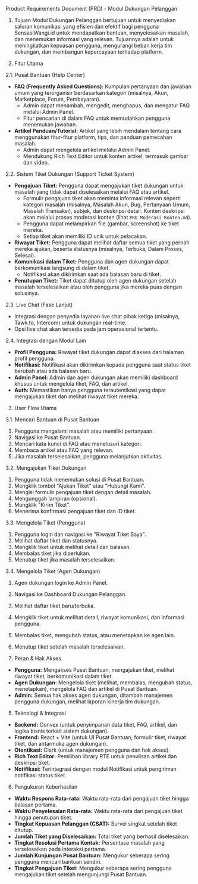 Product Requirements Document (PRD) - Modul Dukungan Pelanggan

1. Tujuan
Modul Dukungan Pelanggan bertujuan untuk menyediakan saluran komunikasi yang efisien dan efektif bagi pengguna SensasiWangi.id untuk mendapatkan bantuan, menyelesaikan masalah, dan menemukan informasi yang relevan. Tujuannya adalah untuk meningkatkan kepuasan pengguna, mengurangi beban kerja tim dukungan, dan membangun kepercayaan terhadap platform.

2. Fitur Utama

2.1. Pusat Bantuan (Help Center)
- **FAQ (Frequently Asked Questions):** Kumpulan pertanyaan dan jawaban umum yang terorganisir berdasarkan kategori (misalnya, Akun, Marketplace, Forum, Pembayaran).
    - Admin dapat menambah, mengedit, menghapus, dan mengatur FAQ melalui Admin Panel.
    - Fitur pencarian di dalam FAQ untuk memudahkan pengguna menemukan jawaban.
- **Artikel Panduan/Tutorial:** Artikel yang lebih mendalam tentang cara menggunakan fitur-fitur platform, tips, dan panduan pemecahan masalah.
    - Admin dapat mengelola artikel melalui Admin Panel.
    - Mendukung Rich Text Editor untuk konten artikel, termasuk gambar dan video.

2.2. Sistem Tiket Dukungan (Support Ticket System)
- **Pengajuan Tiket:** Pengguna dapat mengajukan tiket dukungan untuk masalah yang tidak dapat diselesaikan melalui FAQ atau artikel.
    - Formulir pengajuan tiket akan meminta informasi relevan seperti kategori masalah (misalnya, Masalah Akun, Bug, Pertanyaan Umum, Masalah Transaksi), subjek, dan deskripsi detail. Konten deskripsi akan melalui proses moderasi konten (lihat `PRD Moderasi Konten.md`).
    - Pengguna dapat melampirkan file (gambar, screenshot) ke tiket mereka.
    - Setiap tiket akan memiliki ID unik untuk pelacakan.
- **Riwayat Tiket:** Pengguna dapat melihat daftar semua tiket yang pernah mereka ajukan, beserta statusnya (misalnya, Terbuka, Dalam Proses, Selesai).
- **Komunikasi dalam Tiket:** Pengguna dan agen dukungan dapat berkomunikasi langsung di dalam tiket.
    - Notifikasi akan dikirimkan saat ada balasan baru di tiket.
- **Penutupan Tiket:** Tiket dapat ditutup oleh agen dukungan setelah masalah terselesaikan atau oleh pengguna jika mereka puas dengan solusinya.

2.3. Live Chat (Fase Lanjut)
- Integrasi dengan penyedia layanan live chat pihak ketiga (misalnya, Tawk.to, Intercom) untuk dukungan real-time.
- Opsi live chat akan tersedia pada jam operasional tertentu.

2.4. Integrasi dengan Modul Lain
- **Profil Pengguna:** Riwayat tiket dukungan dapat diakses dari halaman profil pengguna.
- **Notifikasi:** Notifikasi akan dikirimkan kepada pengguna saat status tiket berubah atau ada balasan baru.
- **Admin Panel:** Admin dan agen dukungan akan memiliki dashboard khusus untuk mengelola tiket, FAQ, dan artikel.
- **Auth:** Memastikan hanya pengguna terautentikasi yang dapat mengajukan tiket dan melihat riwayat tiket mereka.

3. User Flow Utama

3.1. Mencari Bantuan di Pusat Bantuan
1. Pengguna mengalami masalah atau memiliki pertanyaan.
2. Navigasi ke Pusat Bantuan.
3. Mencari kata kunci di FAQ atau menelusuri kategori.
4. Membaca artikel atau FAQ yang relevan.
5. Jika masalah terselesaikan, pengguna melanjutkan aktivitas.

3.2. Mengajukan Tiket Dukungan
1. Pengguna tidak menemukan solusi di Pusat Bantuan.
2. Mengklik tombol "Ajukan Tiket" atau "Hubungi Kami".
3. Mengisi formulir pengajuan tiket dengan detail masalah.
4. Mengunggah lampiran (opsional).
5. Mengklik "Kirim Tiket".
6. Menerima konfirmasi pengajuan tiket dan ID tiket.

3.3. Mengelola Tiket (Pengguna)
1. Pengguna login dan navigasi ke "Riwayat Tiket Saya".
2. Melihat daftar tiket dan statusnya.
3. Mengklik tiket untuk melihat detail dan balasan.
4. Membalas tiket jika diperlukan.
5. Menutup tiket jika masalah terselesaikan.

3.4. Mengelola Tiket (Agen Dukungan)
1. Agen dukungan login ke Admin Panel.
2. Navigasi ke Dashboard Dukungan Pelanggan.
3. Melihat daftar tiket baru/terbuka.
4. Mengklik tiket untuk melihat detail, riwayat komunikasi, dan informasi pengguna.
5. Membalas tiket, mengubah status, atau menetapkan ke agen lain.
6. Menutup tiket setelah masalah terselesaikan.

4. Peran & Hak Akses
- **Pengguna:** Mengakses Pusat Bantuan, mengajukan tiket, melihat riwayat tiket, berkomunikasi dalam tiket.
- **Agen Dukungan:** Mengelola tiket (melihat, membalas, mengubah status, menetapkan), mengelola FAQ dan artikel di Pusat Bantuan.
- **Admin:** Semua hak akses agen dukungan, ditambah manajemen pengguna dukungan, melihat laporan kinerja tim dukungan.

5. Teknologi & Integrasi
- **Backend:** Convex (untuk penyimpanan data tiket, FAQ, artikel, dan logika bisnis terkait sistem dukungan).
- **Frontend:** React + Vite (untuk UI Pusat Bantuan, formulir tiket, riwayat tiket, dan antarmuka agen dukungan).
- **Otentikasi:** Clerk (untuk manajemen pengguna dan hak akses).
- **Rich Text Editor:** Pemilihan library RTE untuk penulisan artikel dan deskripsi tiket.
- **Notifikasi:** Terintegrasi dengan modul Notifikasi untuk pengiriman notifikasi status tiket.

6. Pengukuran Keberhasilan
- **Waktu Respons Rata-rata:** Waktu rata-rata dari pengajuan tiket hingga balasan pertama.
- **Waktu Penyelesaian Rata-rata:** Waktu rata-rata dari pengajuan tiket hingga penutupan tiket.
- **Tingkat Kepuasan Pelanggan (CSAT):** Survei singkat setelah tiket ditutup.
- **Jumlah Tiket yang Diselesaikan:** Total tiket yang berhasil diselesaikan.
- **Tingkat Resolusi Pertama Kontak:** Persentase masalah yang terselesaikan pada interaksi pertama.
- **Jumlah Kunjungan Pusat Bantuan:** Mengukur seberapa sering pengguna mencari bantuan sendiri.
- **Tingkat Pengajuan Tiket:** Mengukur seberapa sering pengguna mengajukan tiket setelah mengunjungi Pusat Bantuan.
